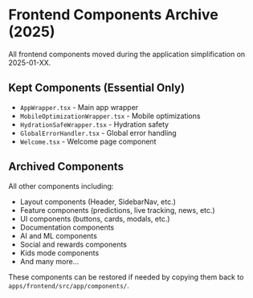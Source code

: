 
# Frontend Components Archive (2025)

All frontend components moved during the application simplification on 2025-01-XX.

## Kept Components (Essential Only)
- `AppWrapper.tsx` - Main app wrapper
- `MobileOptimizationWrapper.tsx` - Mobile optimizations
- `HydrationSafeWrapper.tsx` - Hydration safety
- `GlobalErrorHandler.tsx` - Global error handling
- `Welcome.tsx` - Welcome page component

## Archived Components
All other components including:
- Layout components (Header, SidebarNav, etc.)
- Feature components (predictions, live tracking, news, etc.)
- UI components (buttons, cards, modals, etc.)
- Documentation components
- AI and ML components
- Social and rewards components
- Kids mode components
- And many more...

These components can be restored if needed by copying them back to `apps/frontend/src/app/components/`.

